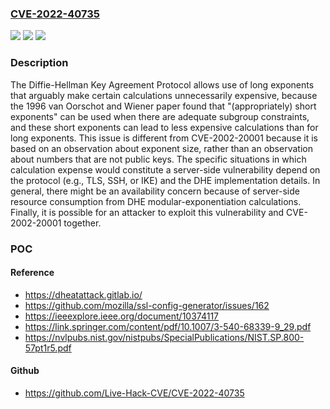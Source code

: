 ### [CVE-2022-40735](https://cve.mitre.org/cgi-bin/cvename.cgi?name=CVE-2022-40735)
![](https://img.shields.io/static/v1?label=Product&message=n%2Fa&color=blue)
![](https://img.shields.io/static/v1?label=Version&message=n%2Fa&color=blue)
![](https://img.shields.io/static/v1?label=Vulnerability&message=n%2Fa&color=brighgreen)

### Description

The Diffie-Hellman Key Agreement Protocol allows use of long exponents that arguably make certain calculations unnecessarily expensive, because the 1996 van Oorschot and Wiener paper found that "(appropriately) short exponents" can be used when there are adequate subgroup constraints, and these short exponents can lead to less expensive calculations than for long exponents. This issue is different from CVE-2002-20001 because it is based on an observation about exponent size, rather than an observation about numbers that are not public keys. The specific situations in which calculation expense would constitute a server-side vulnerability depend on the protocol (e.g., TLS, SSH, or IKE) and the DHE implementation details. In general, there might be an availability concern because of server-side resource consumption from DHE modular-exponentiation calculations. Finally, it is possible for an attacker to exploit this vulnerability and CVE-2002-20001 together.

### POC

#### Reference
- https://dheatattack.gitlab.io/
- https://github.com/mozilla/ssl-config-generator/issues/162
- https://ieeexplore.ieee.org/document/10374117
- https://link.springer.com/content/pdf/10.1007/3-540-68339-9_29.pdf
- https://nvlpubs.nist.gov/nistpubs/SpecialPublications/NIST.SP.800-57pt1r5.pdf

#### Github
- https://github.com/Live-Hack-CVE/CVE-2022-40735

